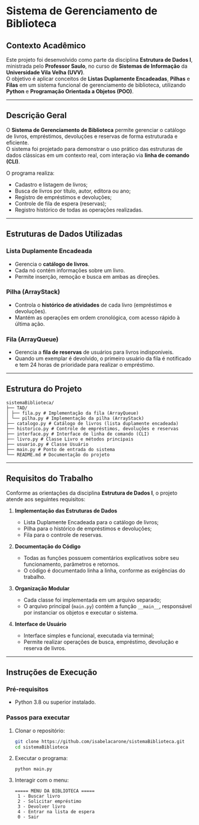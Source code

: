 # Sistema de Gerenciamento de Biblioteca

## Contexto Acadêmico
Este projeto foi desenvolvido como parte da disciplina **Estrutura de Dados I**, ministrada pelo **Professor Saulo**, no curso de **Sistemas de Informação** da **Universidade Vila Velha (UVV)**.  
O objetivo é aplicar conceitos de **Listas Duplamente Encadeadas**, **Pilhas** e **Filas** em um sistema funcional de gerenciamento de biblioteca, utilizando **Python** e **Programação Orientada a Objetos (POO)**.

---

## Descrição Geral
O **Sistema de Gerenciamento de Biblioteca** permite gerenciar o catálogo de livros, empréstimos, devoluções e reservas de forma estruturada e eficiente.  
O sistema foi projetado para demonstrar o uso prático das estruturas de dados clássicas em um contexto real, com interação via **linha de comando (CLI)**.

O programa realiza:
- Cadastro e listagem de livros;
- Busca de livros por título, autor, editora ou ano;
- Registro de empréstimos e devoluções;
- Controle de fila de espera (reservas);
- Registro histórico de todas as operações realizadas.

---

## Estruturas de Dados Utilizadas

### Lista Duplamente Encadeada
- Gerencia o **catálogo de livros**.  
- Cada nó contém informações sobre um livro.  
- Permite inserção, remoção e busca em ambas as direções.

### Pilha (ArrayStack)
- Controla o **histórico de atividades** de cada livro (empréstimos e devoluções).  
- Mantém as operações em ordem cronológica, com acesso rápido à última ação.

### Fila (ArrayQueue)
- Gerencia a **fila de reservas** de usuários para livros indisponíveis.  
- Quando um exemplar é devolvido, o primeiro usuário da fila é notificado e tem 24 horas de prioridade para realizar o empréstimo.

---

## Estrutura do Projeto
```
sistemaBiblioteca/
├── TAD/
│ ├── fila.py # Implementação da fila (ArrayQueue)
│ └── pilha.py # Implementação da pilha (ArrayStack)
├── catalogo.py # Catálogo de livros (lista duplamente encadeada)
├── historico.py # Controle de empréstimos, devoluções e reservas
├── interface.py # Interface de linha de comando (CLI)
├── livro.py # Classe Livro e métodos principais
├── usuario.py # Classe Usuário
├── main.py # Ponto de entrada do sistema
└── README.md # Documentação do projeto
```


---

## Requisitos do Trabalho
Conforme as orientações da disciplina **Estrutura de Dados I**, o projeto atende aos seguintes requisitos:

1. **Implementação das Estruturas de Dados**
   - Lista Duplamente Encadeada para o catálogo de livros;
   - Pilha para o histórico de empréstimos e devoluções;
   - Fila para o controle de reservas.

2. **Documentação do Código**
   - Todas as funções possuem comentários explicativos sobre seu funcionamento, parâmetros e retornos.
   - O código é documentado linha a linha, conforme as exigências do trabalho.

3. **Organização Modular**
   - Cada classe foi implementada em um arquivo separado;
   - O arquivo principal (`main.py`) contém a função `__main__`, responsável por instanciar os objetos e executar o sistema.

4. **Interface de Usuário**
   - Interface simples e funcional, executada via terminal;
   - Permite realizar operações de busca, empréstimo, devolução e reserva de livros.

---

## Instruções de Execução

### Pré-requisitos
- Python 3.8 ou superior instalado.

### Passos para executar
1. Clonar o repositório:
   ```bash
   git clone https://github.com/isabelacarone/sistemaBiblioteca.git
   cd sistemaBiblioteca

2. Executar o programa:
   ```
   python main.py
   ```
3. Interagir com o menu:
   ```
   ===== MENU DA BIBLIOTECA =====
    1 - Buscar livro
    2 - Solicitar empréstimo
    3 - Devolver livro
    4 - Entrar na lista de espera
    0 - Sair
  

